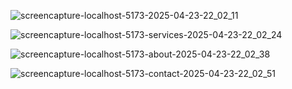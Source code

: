 ![screencapture-localhost-5173-2025-04-23-22_02_11](https://github.com/user-attachments/assets/8ede457e-8a68-424f-a0c0-5450ade7e0fd)

![screencapture-localhost-5173-services-2025-04-23-22_02_24](https://github.com/user-attachments/assets/19dee15e-8f3f-45b3-85f8-8e2a6a5c2d7e)

![screencapture-localhost-5173-about-2025-04-23-22_02_38](https://github.com/user-attachments/assets/6a671b98-c73e-41fe-87be-9352c07eee02)

![screencapture-localhost-5173-contact-2025-04-23-22_02_51](https://github.com/user-attachments/assets/0ee60fa6-0c06-448e-8e68-4f0eabc45928)
